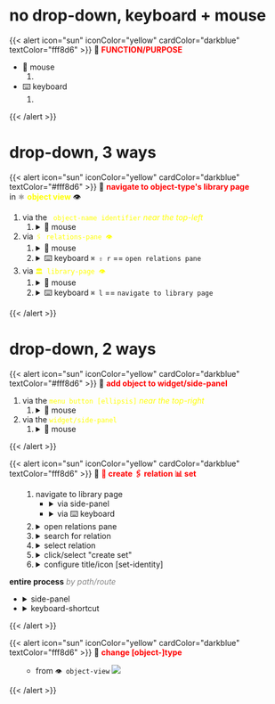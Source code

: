 # no drop-down, keyboard + mouse

{{< alert icon="sun" iconColor="yellow" cardColor="darkblue" textColor="fff8d6" >}}
💠 <b style="color: red;">FUNCTION/PURPOSE</b> <br>
<ul>
    <li> 🐁 mouse
        <ol>
            <li>
        </ol>
    <li> ⌨️ keyboard
        <ol>
            <li>
</ul>
{{< /alert >}}

# drop-down, 3 ways

{{< alert icon="sun" iconColor="yellow" cardColor="darkblue" textColor="#fff8d6" >}}
💠 <b style="color: red;">navigate to object-type's library page</b> <br>
in ⚛️ <b style="color: yellow;">object view</b> 👁

1. via the <code style="color: yellow;"> object-name identifier</code> <i style="color: yellow;">near the top-left</i>
    1. <details><summary>🐁 mouse</summary><img src="img/guide/1a~open~object-type's~library~page.gif"></details>
2. via <code style="color: yellow;">🖇 relations-pane 👁</code>
      1. <details><summary>🐁 mouse</summary><img src="img/guide/1b~navigating~to~object~via~relations-pane.gif"></details>
      2. <details><summary>⌨️ keyboard <code>⌘ ⇧ r</code> == <code>open relations pane</code></summary><img src="img/guide/1d~nav~to~relations~pane~via~keyboard.gif"></details>
3. via <code style="color: yellow;">🏛 library-page 👁</code>
    1. <details><summary>🐁 mouse</summary><img src="img/guide/1c~navigating~to~object~ via~mouse~in~side-panel.gif"></details>
    2. <details><summary>⌨️ keyboard <code>⌘ l</code> == <code>navigate to library page</code></summary><img src="img/guide/1e~open~library~page~via~keyboard.gif"></details>

{{< /alert >}}




# drop-down, 2 ways

{{< alert icon="sun" iconColor="yellow" cardColor="darkblue" textColor="#fff8d6" >}}
💠 <b style="color: red;">add object to widget/side-panel</b> <br>

1. via the <code style="color: yellow;">menu button [ellipsis]</code> <i style="color: yellow;">near the top-right</i>
    1. <details><summary>🐁 mouse</summary><img src="img/guide/4a~create~widget~via~elipses~button.gif"></details>
2. via the <code style="color: yellow;">widget/side-panel </code>
    1. <details><summary>🐁 mouse</summary><img src="img/guide/4b~add~widget~via~side-pannel.gif"></details>
{{< /alert >}}




{{< alert icon="sun" iconColor="yellow" cardColor="darkblue" textColor="fff8d6" >}}
💠 <b style="color: red;">🧵 create 🖇 relation 📊 set</b> <br>
<ul>
    <ol>
        <li> navigate to library page
            <ul>
                <li> <details><summary> via side-panel</summary>
                    <ul>
                        <li>⌨️ if configured to open/close on command
                            <ul>
                                <li> <code>⌘ .</code> // <code>⌘ \</code> == <code>open/close side-panel</code>
                            </ul>
                    </ul>
                    <ul>
                        <li>🐁 if configured to open/appear by mouse-summoning
                            <ul>
                                <li> <code>drag cursor to  left-edge of screen</code>
                            </ul>
                    </ul>
                    <img src="img/1-1-side-panel.gif" style="padding: 0; margin: 0;">
                    </details>
              <li> <details><summary>via ⌨️ keyboard</summary>
                <ul>
                    <li><code>⌘ l</code> == <code>open library page</code>
                    <li><code>⌘ ⌥ t</code> == <code>open relations panel</code>
                <img src="img/1-2-keyboard.gif" style="padding: 0; margin: 0;">
                    </details>
                </ul>
                <li> <details><summary>open relations pane</summary>
                <img src="img/2-open-relations-pane.gif">
                </details>
                <li> <details><summary>search for relation</summary>
                <img src="img/3-search-relation.gif">
                </details>
                <li> <details><summary>select relation</summary>
                <img src="img/4-select-relation.gif">
                </details>
                <li> <details><summary>click/select "create set"</summary>
                <img src="img/5-create-set.gif">
                </details>
                <li> <details><summary>configure title/icon [set-identity]</summary>
                <img src="img/6-configure-set-identity.gif">
                </details>
            </ul>
    </ol>
    <b>entire process</b> <i style="color: #868686;">by path/route</i>
            <ul>
                <li> <details><summary>side-panel</summary>
                <i style="color: #868686;">click vid/gif to enlarge</i>
                <img src="img/mouse-set-created99.gif" style="margin: 0; padding: 0;">
                </details>
                <li> <details><summary>keyboard-shortcut</summary>
                <img src="img/keyboard-process.gif" style="margin: 0; padding: 0;">
                </details>
            </ul>
</ul>
{{< /alert >}}






{{< alert icon="sun" iconColor="yellow" cardColor="darkblue" textColor="fff8d6" >}}
💠 <b style="color: red;">change [object-]type</b> <br>
<ul>
    <ul>
        <li> from <code>👁 object-view</code>
        <img src="img/change-to-dream.gif">
    </ul>
</ul>


{{< /alert >}}
